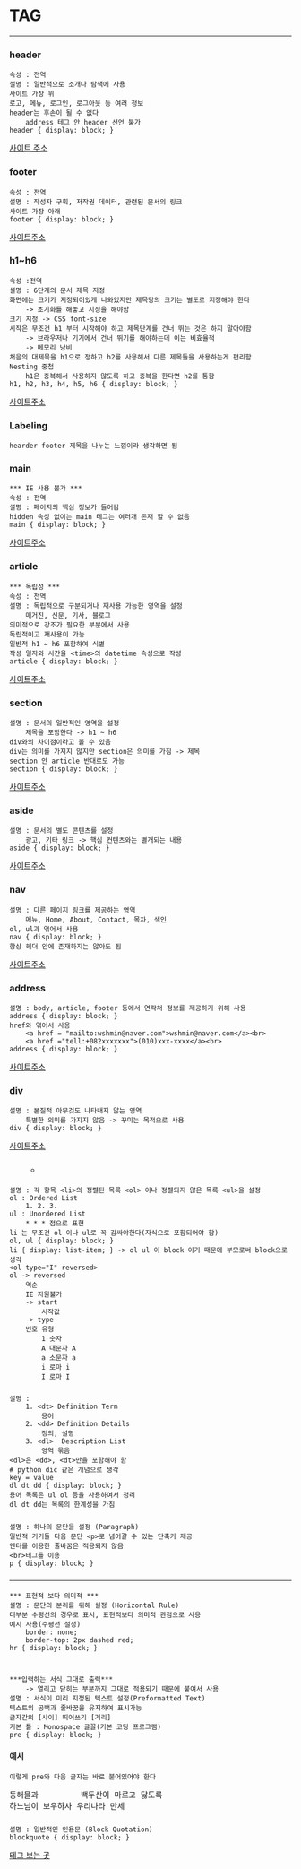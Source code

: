 # TAG

---

### header

    속성 : 전역
    설명 : 일반적으로 소개나 탐색에 사용
    사이트 가장 위
    로고, 메뉴, 로그인, 로그아웃 등 여러 정보
    header는 후손이 될 수 없다
        address 테그 안 header 선언 불가
    header { display: block; }

[사이트 주소](https://developer.mozilla.org/ko/docs/Web/HTML/Element/header)

### footer

    속성 : 전역
    설명 : 작성자 구획, 저작권 데이터, 관련된 문서의 링크
    사이트 가장 아래
    footer { display: block; }

[사이트주소](https://developer.mozilla.org/en-US/docs/Web/HTML/Element/footer)

### h1~h6

    속성 :전역
    설명 : 6단계의 문서 제목 지정
    화면에는 크기가 지정되어있게 나와있지만 제목당의 크기는 별도로 지정해야 한다
        -> 초기화를 해놓고 지정을 해야함
    크기 지정 -> CSS font-size
    시작은 무조건 h1 부터 시작해야 하고 제목단계를 건너 뛰는 것은 하지 말아야함
        -> 브라우저나 기기에서 건너 뛰기를 해야하는데 이는 비효율적
        -> 메모리 낭비
    처음의 대제목을 h1으로 정하고 h2를 사용해서 다른 제목들을 사용하는게 편리함
    Nesting 중첩
        h1은 중복해서 사용하지 않도록 하고 중복을 한다면 h2를 통함
    h1, h2, h3, h4, h5, h6 { display: block; }

[사이트주소](https://developer.mozilla.org/en-US/docs/Web/HTML/Element/Heading_Elements)

### Labeling

    hearder footer 제목을 나누는 느낌이라 생각하면 됨

### main

    *** IE 사용 불가 ***
    속성 : 전역
    설명 : 페이지의 핵심 정보가 들어감
    hidden 속성 없이는 main 테그는 여러개 존재 할 수 없음
    main { display: block; }

[사이트주소](https://developer.mozilla.org/en-US/docs/Web/HTML/Element/main)

### article

    *** 독립성 ***
    속성 : 전역
    설명 : 독립적으로 구분되거나 재사용 가능한 영역을 설정
        매거진, 신문, 기사, 블로그
    의미적으로 강조가 필요한 부분에서 사용
    독립적이고 재사용이 가능
    일반적 h1 ~ h6 포함하여 식별
    작성 일자와 시간을 <time>의 datetime 속성으로 작성
    article { display: block; }

[사이트주소](https://developer.mozilla.org/en-US/docs/Web/HTML/Element/article)

### section

    설명 : 문서의 일반적인 영역을 설정
        제목을 포함한다 -> h1 ~ h6
    div와의 차이점이라고 볼 수 있음
    div는 의미를 가지지 않지만 section은 의미를 가짐 -> 제목
    section 안 article 반대로도 가능
    section { display: block; }

[사이트주소](https://developer.mozilla.org/en-US/docs/Web/HTML/Element/section)

### aside

    설명 : 문서의 별도 콘텐츠를 설정
        광고, 기타 링크 -> 핵심 컨텐츠와는 별개되는 내용
    aside { display: block; }

[사이트주소](https://developer.mozilla.org/en-US/docs/Web/HTML/Element/aside)

### nav

    설명 : 다른 페이지 링크를 제공하는 영역
        메뉴, Home, About, Contact, 목차, 색인
    ol, ul과 엮어서 사용
    nav { display: block; }
    항상 헤더 안에 존재하지는 않아도 됨

[사이트주소](https://www.w3schools.com/tags/tag_nav.asp)

### address

    설명 : body, article, footer 등에서 연락처 정보를 제공하기 위해 사용
    address { display: block; }
    href와 엮어서 사용
        <a href = "mailto:wshmin@naver.com">wshmin@naver.com</a><br>
        <a href ="tell:+082xxxxxxx">(010)xxx-xxxx</a><br>
    address { display: block; }

[사이트주소](https://developer.mozilla.org/en-US/docs/Web/HTML/Element/address)

### div

    설명 : 본질적 아무것도 나타내지 않는 영역
        특별한 의미를 가지지 않음 -> 꾸미는 목적으로 사용
    div { display: block; }

[사이트주소](https://developer.mozilla.org/en-US/docs/Web/HTML/Element/div)

### <ol> <ul> <li>

    설명 : 각 항목 <li>의 정렬된 목록 <ol> 이나 정렬되지 않은 목록 <ul>을 설정
    ol : Ordered List
        1. 2. 3.
    ul : Unordered List
        * * * 점으로 표현
    li 는 무조건 ol 이나 ul로 꼭 감싸야한다(자식으로 포함되어야 함)
    ol, ul { display: block; }
    li { display: list-item; } -> ol ul 이 block 이기 때문에 부모로써 block으로 생각
    <ol type="I" reversed>
    ol -> reversed
        역순
        IE 지원불가
        -> start
            시작값
        -> type
        번호 유형
            1 숫자
            A 대문자 A
            a 소문자 a
            i 로마 i
            I 로마 I

### <dl> <dt> <dd>

    설명 :
        1. <dt> Definition Term
            용어
        2. <dd> Definition Details
            정의, 설명
        3. <dl>  Description List
            영역 묶음
    <dl>은 <dd>, <dt>만을 포함해야 함
    # python dic 같은 개념으로 생각
    key = value
    dl dt dd { display: block; }
    용어 목록은 ul ol 등을 사용하여서 정리
    dl dt dd는 목록의 한계성을 가짐

### <p>

    설명 : 하나의 문단을 설정 (Paragraph)
    일반적 기기들 다음 문단 <p>로 넘어갈 수 있는 단축키 제공
    엔터를 이용한 줄바꿈은 적용되지 않음
    <br>테그를 이용
    p { display: block; }

### <hr/>

    *** 표현적 보다 의미적 ***
    설명 : 문단의 분리를 위해 설정 (Horizontal Rule)
    대부분 수평선의 경우로 표시, 표현적보다 의미적 관점으로 사용
    예시 사용(수평선 설정)
        border: none;
        border-top: 2px dashed red;
    hr { display: block; }

### <pre>

    ***입력하는 서식 그대로 출력***
        -> 열리고 닫히는 부분까지 그대로 적용되기 때문에 붙여서 사용
    설명 : 서식이 미리 지정된 텍스트 설정(Preformatted Text)
    텍스트의 공백과 줄바꿈을 유지하여 표시가능
    글자간의 [사이] 띄어쓰기 [거리]
    기본 틀 : Monospace 글꼴(기본 코딩 프로그램)
    pre { display: block; }

#### 예시

    이렇게 pre와 다음 글자는 바로 붙어있어야 한다

<body>   
<pre>동해물과         백두산이 마르고 닳도록 
하느님이 보우하사 우리나라 만세</pre>   
</body>

### <blockquote>

    설명 : 일반적인 인용문 (Block Quotation)
    blockquote { display: block; }

[테그 보는 곳](https://www.w3schools.com/)
